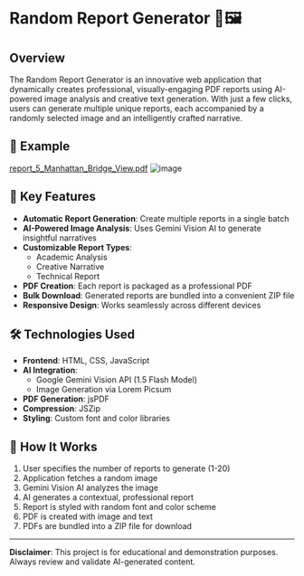 # Random Report Generator 📄🖼️

## Overview

The Random Report Generator is an innovative web application that dynamically creates professional, visually-engaging PDF reports using AI-powered image analysis and creative text generation. With just a few clicks, users can generate multiple unique reports, each accompanied by a randomly selected image and an intelligently crafted narrative.

## 📄 Example 
[report_5_Manhattan_Bridge_View.pdf](https://github.com/user-attachments/files/18050564/report_5_Manhattan_Bridge_View.pdf)
![image](https://github.com/user-attachments/assets/ab743b44-794f-4e97-aa47-5a4fde4a2898)


## 🌟 Key Features

- **Automatic Report Generation**: Create multiple reports in a single batch
- **AI-Powered Image Analysis**: Uses Gemini Vision AI to generate insightful narratives
- **Customizable Report Types**: 
  - Academic Analysis
  - Creative Narrative
  - Technical Report
- **PDF Creation**: Each report is packaged as a professional PDF
- **Bulk Download**: Generated reports are bundled into a convenient ZIP file
- **Responsive Design**: Works seamlessly across different devices

## 🛠 Technologies Used

- **Frontend**: HTML, CSS, JavaScript
- **AI Integration**: 
  - Google Gemini Vision API (1.5 Flash Model)
  - Image Generation via Lorem Picsum
- **PDF Generation**: jsPDF
- **Compression**: JSZip
- **Styling**: Custom font and color libraries

## 🚀 How It Works

1. User specifies the number of reports to generate (1-20)
2. Application fetches a random image
3. Gemini Vision AI analyzes the image
4. AI generates a contextual, professional report
5. Report is styled with random font and color scheme
6. PDF is created with image and text
7. PDFs are bundled into a ZIP file for download


---

**Disclaimer**: This project is for educational and demonstration purposes. Always review and validate AI-generated content.
